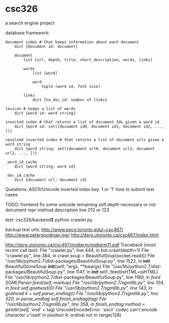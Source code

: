 # csc326
a search engine project


database framework:

    document index # that keeps information about each document
        dict {document id: document}

        document
            list [url, depth, title, short_description, words, links]

            words
                list [word]
    
                word
                    tuple (word id, font size)

            links
                dict {to_doc_id: number of links}                

    lexicon # keeps a list of words
        dict {word id: word string}

    inverted index # that returns a list of document Ids given a word id
        dict {word id: set([document id0, document id1, document id2, ..., ])}

    resolved inverted index # that returns a list of document urls given a word string
        dict {word string: set([document url0, document url1, document url2, ..., ])}

    _word_id_cache
        dict {word string: word id}

    _doc_id_cache
        dict {document url: document id}


Questions:
    ASCII/Unicode
    inverted index key: 1 or '1'
    how to submit test cases

TODO: 
    frontend fix
    some unicode remaining
    self.depth necessary or not
    document repr method
    description line 012 or 123

test:
    csc326/backend$ python crawler.py

backup test urls:
    http://www.eecg.toronto.edu/~csc467/
    http://www.petergoodman.me/
    http://dsrg.utoronto.ca/csc467/index.html


http://dsrg.utoronto.ca/csc467/midterm/midterm11.pdf
Traceback (most recent call last):
  File "crawler.py", line 444, in <module>
    bot.crawl(depth=1)
  File "crawler.py", line 384, in crawl
    soup = BeautifulSoup(socket.read())
  File "/usr/lib/python2.7/dist-packages/BeautifulSoup.py", line 1522, in __init__
    BeautifulStoneSoup.__init__(self, *args, **kwargs)
  File "/usr/lib/python2.7/dist-packages/BeautifulSoup.py", line 1147, in __init__
    self._feed(isHTML=isHTML)
  File "/usr/lib/python2.7/dist-packages/BeautifulSoup.py", line 1189, in _feed
    SGMLParser.feed(self, markup)
  File "/usr/lib/python2.7/sgmllib.py", line 104, in feed
    self.goahead(0)
  File "/usr/lib/python2.7/sgmllib.py", line 143, in goahead
    k = self.parse_endtag(i)
  File "/usr/lib/python2.7/sgmllib.py", line 320, in parse_endtag
    self.finish_endtag(tag)
  File "/usr/lib/python2.7/sgmllib.py", line 358, in finish_endtag
    method = getattr(self, 'end_' + tag)
UnicodeEncodeError: 'ascii' codec can't encode character u'\xed' in position 4: ordinal not in range(128)